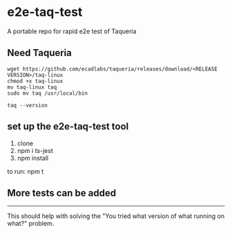 # e2e-taq-test
A portable repo for rapid e2e test of Taqueria

## Need Taqueria
```
wget https://github.com/ecadlabs/taqueria/releases/download/<RELEASE VERSION>/taq-linux
chmod +x taq-linux
mv taq-linux taq
sudo mv taq /usr/local/bin

taq --version
```
## set up the e2e-taq-test tool

1. clone
2. npm i ts-jest
3. npm install

to run: 
npm t

## More tests can be added
---
This should help with solving the "You tried what version of what running on what?" problem.
